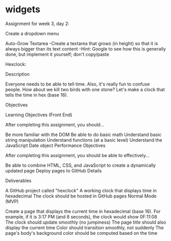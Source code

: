 # widgets

Assignment for week 3, day 2:

Create a dropdown menu

Auto-Grow Textarea -Create a textarea that grows (in height) so that it is always bigger than its text content -Hint: Google to see how this is generally done, but implement it yourself; don't copy/paste

Hexclock:

Description

Everyone needs to be able to tell time. Also, it's really fun to confuse people. How about we kill two birds with one stone? Let's make a clock that tells the time in hex (base 16).

Objectives

Learning Objectives (Front End)

After completing this assignment, you should...

Be more familiar with the DOM Be able to do basic math Understand basic string manipulation Understand functions (at a basic level) Understand the JavaScript Date object Performance Objectives

After completing this assignment, you should be able to effectively...

Be able to combine HTML, CSS, and JavaScript to create a dynamically updated page Deploy pages to GitHub Details

Deliverables

A GitHub project called "hexclock" A working clock that displays time in hexadecimal The clock should be hosted in GitHub pages Normal Mode (MVP)

Create a page that displays the current time in hexadecimal (base 16). For example, if it is 3:17 PM (and 8 seconds), the clock would show 0F:11:08 The clock should update smoothly (no jumpiness) The page title should also display the current time Color should transition smoothly, not suddenly The page's body's background color should be computed based on the time
